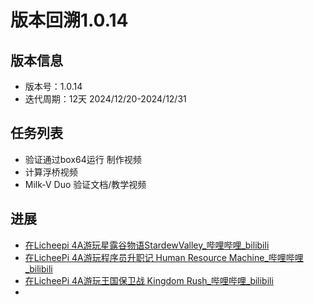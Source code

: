 # 版本回溯1.0.14

## 版本信息

- 版本号：1.0.14
- 迭代周期：12天 2024/12/20-2024/12/31

## 任务列表

- 验证通过box64运行 制作视频
- 计算浮桥视频 
- Milk-V Duo 验证文档/教学视频


## 进展

- [在Licheepi 4A游玩星露谷物语StardewValley_哔哩哔哩_bilibili](https://www.bilibili.com/video/BV1UqC3YbEsx/?spm_id_from=333.1387.homepage.video_card.click&vd_source=417238cd96b1b549d14bcb35a9da3cf0)
- [在LicheePi 4A游玩程序员升职记 Human Resource Machine_哔哩哔哩_bilibili](https://www.bilibili.com/video/BV1LzCkYbEaN/?spm_id_from=333.1387.homepage.video_card.click&vd_source=417238cd96b1b549d14bcb35a9da3cf0)
- [在LicheePi 4A游玩王国保卫战 Kingdom Rush_哔哩哔哩_bilibili](https://www.bilibili.com/video/BV1LzCkYbECK/?spm_id_from=333.1387.homepage.video_card.click&vd_source=417238cd96b1b549d14bcb35a9da3cf0)
- 

